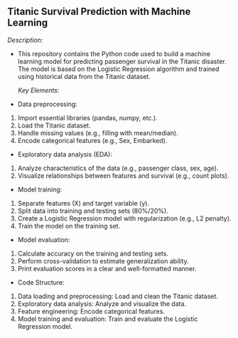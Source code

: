 ## Titanic Survival Prediction with Machine Learning

*Description:*

* This repository contains the Python code used to build a machine learning model for predicting passenger survival in the Titanic disaster. The model is based on the Logistic Regression algorithm and trained using historical data from the Titanic dataset.

  *Key Elements:*

* Data preprocessing:
1. Import essential libraries (pandas, numpy, etc.).
2. Load the Titanic dataset.
3. Handle missing values (e.g., filling with mean/median).
4. Encode categorical features (e.g., Sex, Embarked).

* Exploratory data analysis (EDA):
1. Analyze characteristics of the data (e.g., passenger class, sex, age).
2. Visualize relationships between features and survival (e.g., count plots).

* Model training:
1. Separate features (X) and target variable (y).
2. Split data into training and testing sets (80%/20%).
3. Create a Logistic Regression model with regularization (e.g., L2 penalty).
4. Train the model on the training set.

* Model evaluation:
1. Calculate accuracy on the training and testing sets.
2. Perform cross-validation to estimate generalization ability.
3. Print evaluation scores in a clear and well-formatted manner.

* Code Structure:
1. Data loading and preprocessing: Load and clean the Titanic dataset.
2. Exploratory data analysis: Analyze and visualize the data.
3. Feature engineering: Encode categorical features.
4. Model training and evaluation: Train and evaluate the Logistic Regression model.
